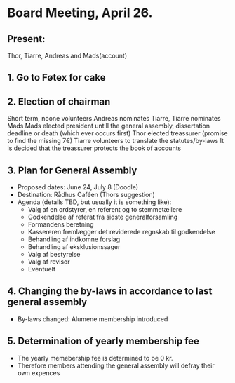 # Board Meeting, April 26.

## Present:
Thor, Tiarre, Andreas and Mads(account)

## 1. Go to Føtex for cake

## 2. Election of chairman
Short term, noone volunteers
Andreas nominates Tiarre, Tiarre nominates Mads
Mads elected president untill the general assembly, dissertation deadline or death (which ever occurs first)
Thor elected treassurer (promise to find the missing 7€)
Tiarre volunteers to translate the statutes/by-laws
It is decided that the treassurer protects the book of accounts

## 3. Plan for General Assembly
  * Proposed dates: June 24, July 8 (Doodle)
  * Destination: Rådhus Caféen (Thors suggestion)
  * Agenda (details TBD, but usually it is something like):
    * Valg af en ordstyrer, en referent og to stemmetællere
    * Godkendelse af referat fra sidste generalforsamling
    * Formandens beretning
    * Kassereren fremlægger det reviderede regnskab til godkendelse
    * Behandling af indkomne forslag
    * Behandling af eksklusionssager
    * Valg af bestyrelse
    * Valg af revisor
    * Eventuelt
    
## 4. Changing the by-laws in accordance to last general assembly
  * By-laws changed: Alumene membership introduced
  
## 5. Determination of yearly membership fee
  * The yearly memebership fee is determined to be 0 kr.
  * Therefore members attending the general assembly will defray their own expences
  
  
  

  

